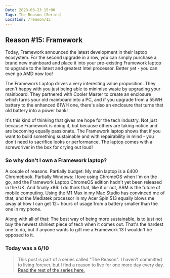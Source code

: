 ```yaml
---
Date: 2023-03-23 15:00
Tags: The Reason (Series)
Location: /reason/15
---
```


## Reason #15: Framework
Today, Framework announced the latest development in their laptop ecosystem. For the second upgrade in a row, you can simply purchase a brand new mainboard and place it into your pre-existing Framework laptop to upgrade to the latest and greatest Intel processor. Better yet - you can even go AMD now too!

The Framework Laptop drives a very interesting value proposition. They aren't happy with you just being able to minimise waste by upgrading your mainboard. They partnered with Cooler Master to create an enclosure which turns your old mainboard into a PC, and if you upgrade from a 55WH battery to the enhanced 61WH one, there's also an enclosure that turns that old battery into a power bank!

It's this kind of thinking that gives me hope for the tech industry. Not just because Framework is doing it, but because others are taking notice and are becoming equally passionate. The Framework laptop shows that if you want to build something sustainable and with repairability in mind - you don't need to sacrifice looks or performance. The laptop comes with a screwdriver in the box for crying out loud!

### So why don't I own a Framework laptop?
A couple of reasons. Partially budget: My main laptop is a £400 Chromebook. Partially Windows: I love using ChromeOS when I'm on the go, and the Framework Laptop ChromeOS edition hadn't yet been released in the UK. And finally x86: I do think that, like it or not, ARM is the future of mobile computing. Using the M1 Max in my Mac Studio has convinced me of that, and the Mediatek processor in my Acer Spin 513 equally blows me away at how I can get 12+ hours of usage from a battery smaller than the one in my phone.

Along with all of that: The best way of being more sustainable, is to just not buy the newest shiniest piece of tech when it comes out. That's the hardest one to do, but if anyone wants to gift me a Framework 13 I wouldn't be opposed to it.

### Today was a 6/10

>This post is part of a series called "The Reason". I haven't committed to living forever, but I find a reason to live for one more day every day. [Read the rest of the series here.](/reason/)
